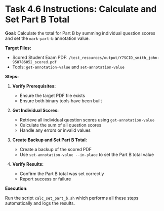 # Task 4.6 Instructions: Calculate and Set Part B Total

**Goal:** Calculate the total for Part B by summing individual question scores and set the `mark-part-b` annotation value.

**Target Files:**
- Scored Student Exam PDF: `/test_resources/output/Y7SCID_smith_john-950786052_scored.pdf`
- Tools: `get-annotation-value` and `set-annotation-value`

**Steps:**

1. **Verify Prerequisites:**
   - Ensure the target PDF file exists
   - Ensure both binary tools have been built

2. **Get Individual Scores:**
   - Retrieve all individual question scores using `get-annotation-value`
   - Calculate the sum of all question scores
   - Handle any errors or invalid values

3. **Create Backup and Set Part B Total:**
   - Create a backup of the scored PDF
   - Use `set-annotation-value --in-place` to set the Part B total value

4. **Verify Results:**
   - Confirm the Part B total was set correctly
   - Report success or failure

**Execution:**

Run the script `calc_set_part_b.sh` which performs all these steps automatically and logs the results.